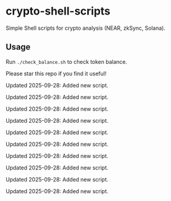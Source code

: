 # crypto-shell-scripts
Simple Shell scripts for crypto analysis (NEAR, zkSync, Solana).

## Usage
Run `./check_balance.sh` to check token balance.

Please star this repo if you find it useful!


Updated 2025-09-28: Added new script.

Updated 2025-09-28: Added new script.

Updated 2025-09-28: Added new script.

Updated 2025-09-28: Added new script.

Updated 2025-09-28: Added new script.

Updated 2025-09-28: Added new script.

Updated 2025-09-28: Added new script.

Updated 2025-09-28: Added new script.

Updated 2025-09-28: Added new script.

Updated 2025-09-28: Added new script.